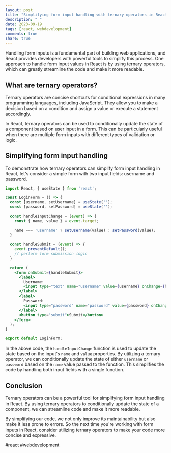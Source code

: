 ```yaml
---
layout: post
title: "Simplifying form input handling with ternary operators in React"
description: " "
date: 2023-09-19
tags: [react, webdevelopment]
comments: true
share: true
---
```


Handling form inputs is a fundamental part of building web applications, and React provides developers with powerful tools to simplify this process. One approach to handle form input values in React is by using ternary operators, which can greatly streamline the code and make it more readable.

## What are ternary operators?

Ternary operators are concise shortcuts for conditional expressions in many programming languages, including JavaScript. They allow you to make a decision based on a condition and assign a value or execute a statement accordingly.

In React, ternary operators can be used to conditionally update the state of a component based on user input in a form. This can be particularly useful when there are multiple form inputs with different types of validation or logic.

## Simplifying form input handling

To demonstrate how ternary operators can simplify form input handling in React, let's consider a simple form with two input fields: username and password.

```jsx
import React, { useState } from 'react';

const LoginForm = () => {
  const [username, setUsername] = useState('');
  const [password, setPassword] = useState('');

  const handleInputChange = (event) => {
    const { name, value } = event.target;
    
    name === 'username' ? setUsername(value) : setPassword(value);
  }

  const handleSubmit = (event) => {
    event.preventDefault();
    // perform form submission logic
  }

  return (
    <form onSubmit={handleSubmit}>
      <label>
        Username:
        <input type="text" name="username" value={username} onChange={handleInputChange} />
      </label>
      <label>
        Password:
        <input type="password" name="password" value={password} onChange={handleInputChange} />
      </label>
      <button type="submit">Submit</button>
    </form>
  );
}

export default LoginForm;
```

In the above code, the `handleInputChange` function is used to update the state based on the input's `name` and `value` properties. By utilizing a ternary operator, we can conditionally update the state of either `username` or `password` based on the `name` value passed to the function. This simplifies the code by handling both input fields with a single function.

## Conclusion

Ternary operators can be a powerful tool for simplifying form input handling in React. By using ternary operators to conditionally update the state of a component, we can streamline code and make it more readable.

By simplifying our code, we not only improve its maintainability but also make it less prone to errors. So the next time you're working with form inputs in React, consider utilizing ternary operators to make your code more concise and expressive.

#react #webdevelopment